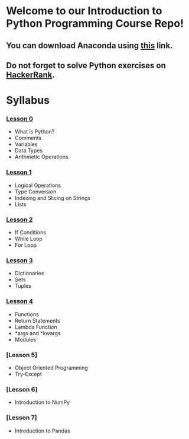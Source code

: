 # Welcome to our Introduction to Python Programming Course Repo!

## You can download Anaconda using [this](https://www.anaconda.com/products/individual) link.

## Do not forget to solve Python exercises on [HackerRank](https://www.hackerrank.com/domains/python?filters%5Bstatus%5D%5B%5D=unsolved&badge_type=python).

# Syllabus

### [Lesson 0](https://github.com/eljanmahammadli/python-crash-course/blob/master/Day0.ipynb)

- What is Python?
- Comments
- Variables
- Data Types
- Arithmetic Operations

### [Lesson 1](https://github.com/eljanmahammadli/python-crash-course/blob/master/Day1.ipynb)

- Logical Operations
- Type Conversion
- Indexing and Slicing on Strings
- Lists

### [Lesson 2](https://github.com/eljanmahammadli/python-crash-course/blob/master/Day2.ipynb)

- If Conditions
- While Loop
- For Loop

### [Lesson 3](https://github.com/eljanmahammadli/python-crash-course/blob/master/Day3.ipynb)

- Dictionaries
- Sets
- Tuples

### [Lesson 4](https://github.com/eljanmahammadli/python-crash-course/blob/master/Day4.ipynb)

- Functions
- Return Statements
- Lambda Function
- *args and *kwargs
- Modules

### [Lesson 5]

- Object Oriented Programming
- Try-Except

### [Lesson 6]

- Introduction to NumPy

### [Lesson 7]

- Introduction to Pandas

